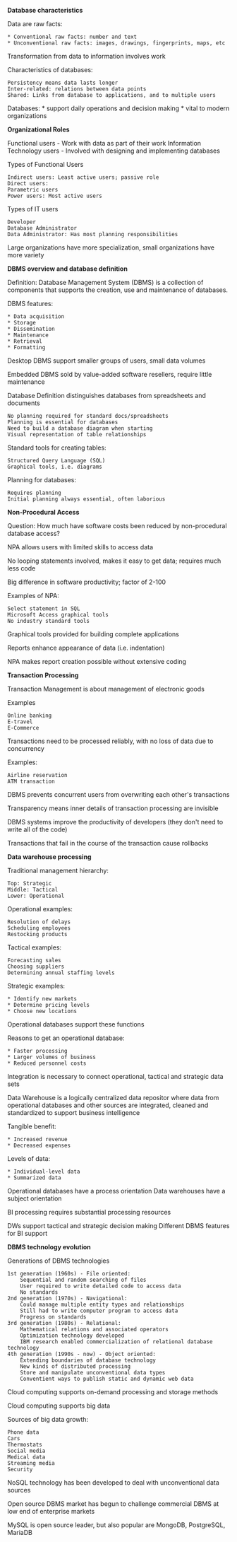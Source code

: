 **Database characteristics**

Data are raw facts:

	* Conventional raw facts: number and text
	* Unconventional raw facts: images, drawings, fingerprints, maps, etc
	
Transformation from data to information involves work

Characteristics of databases:

	Persistency means data lasts longer
	Inter-related: relations between data points
	Shared: Links from database to applications, and to multiple users
	
Databases:
	* support daily operations and decision making
	* vital to modern organizations

**Organizational Roles**

Functional users - Work with data as part of their work
Information Technology users - Involved with designing and implementing databases

Types of Functional Users

	Indirect users: Least active users; passive role
	Direct users:
	Parametric users
	Power users: Most active users
	
Types of IT users

	Developer
	Database Administrator
	Data Administrator: Has most planning responsibilities
	
Large organizations have more specialization, small organizations have more variety

**DBMS overview and database definition**

Definition: Database Management System (DBMS) is a collection of components that supports the creation, use and maintenance of databases.

DBMS features:

	* Data acquisition
	* Storage
	* Dissemination
	* Maintenance
	* Retrieval
	* Formatting
	
Desktop DBMS support smaller groups of users, small data volumes

Embedded DBMS sold by value-added software resellers, require little maintenance

Database Definition distinguishes databases from spreadsheets and documents

	No planning required for standard docs/spreadsheets
	Planning is essential for databases
	Need to build a database diagram when starting
	Visual representation of table relationships
	
Standard tools for creating tables:

	Structured Query Language (SQL)
	Graphical tools, i.e. diagrams
	
Planning for databases:

	Requires planning
	Initial planning always essential, often laborious
	
**Non-Procedural Access**
	
Question: How much have software costs been reduced by non-procedural database access?

NPA allows users with limited skills to access data

No looping statements involved, makes it easy to get data; requires much less code

Big difference in software productivity; factor of 2-100

Examples of NPA: 

	Select statement in SQL
	Microsoft Access graphical tools
	No industry standard tools
	
Graphical tools provided for building complete applications

Reports enhance appearance of data (i.e. indentation)

NPA makes report creation possible without extensive coding

**Transaction Processing**

Transaction Management is about management of electronic goods

Examples

	Online banking
	E-travel
	E-Commerce
	
Transactions need to be processed reliably, with no loss of data due to concurrency

Examples:

	Airline reservation
	ATM transaction
	
DBMS prevents concurrent users from overwriting each other's transactions

Transparency means inner details of transaction processing are invisible

DBMS systems improve the productivity of developers (they don't need to write all of the code)

Transactions that fail in the course of the transaction cause rollbacks

**Data warehouse processing**

Traditional management hierarchy:

	Top: Strategic
	Middle: Tactical
	Lower: Operational
	
Operational examples:

	Resolution of delays
	Scheduling employees
	Restocking products
	
Tactical examples:

	Forecasting sales
	Choosing suppliers
	Determining annual staffing levels
	
Strategic examples:

	* Identify new markets
	* Determine pricing levels
	* Choose new locations
	
Operational databases support these functions

Reasons to get an operational database:

	* Faster processing
	* Larger volumes of business
	* Reduced personnel costs
	
Integration is necessary to connect operational, tactical and strategic data sets
	
Data Warehouse is a logically centralized data repositor where data from operational databases and other sources are integrated, cleaned and standardized to support business intelligence

Tangible benefit:

	* Increased revenue
	* Decreased expenses
	
Levels of data:

	* Individual-level data
	* Summarized data
	
Operational databases have a process orientation
Data warehouses have a subject orientation

BI processing requires substantial processing resources

DWs support tactical and strategic decision making
Different DBMS features for BI support

**DBMS technology evolution**

Generations of DBMS technologies

	1st generation (1960s) - File oriented:
		Sequential and random searching of files
		User required to write detailed code to access data
		No standards
	2nd generation (1970s) - Navigational:
		Could manage multiple entity types and relationships
		Still had to write computer program to access data
		Progress on standards
	3rd generation (1980s) - Relational:
		Mathematical relations and associated operators
		Optimization technology developed
		IBM research enabled commercialization of relational database technology
	4th generation (1990s - now) - Object oriented:
		Extending boundaries of database technology
		New kinds of distributed processing
		Store and manipulate unconventional data types
		Conventient ways to publish static and dynamic web data

Cloud computing supports on-demand processing and storage methods

Cloud computing supports big data

Sources of big data growth:

	Phone data
	Cars
	Thermostats
	Social media
	Medical data
	Streaming media
	Security
	
NoSQL technology has been developed to deal with unconventional data sources

Open source DBMS market has begun to challenge commercial DBMS at low end of enterprise markets

MySQL is open source leader, but also popular are MongoDB, PostgreSQL, MariaDB